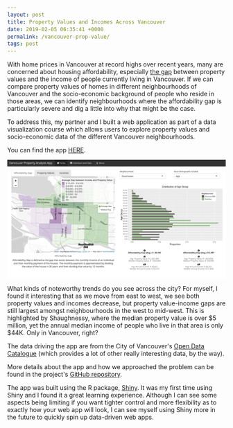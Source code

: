 ```yaml
---
layout: post
title: Property Values and Incomes Across Vancouver
date: 2019-02-05 06:35:41 +0000
permalink: /vancouver-prop-value/
tags: post
---
```


With home prices in Vancouver at record highs over recent years, many are concerned about housing affordability, especially [the gap](https://globalnews.ca/news/4444324/metro-vancouver-home-prices-incomes/) between property values and the income of people currently living in Vancouver. If we can compare property values of homes in different neighbourhoods of Vancouver and the socio-economic background of people who reside in those areas, we can identify neighbourhoods where the affordability gap is particularly severe and dig a little into why that might be the case.

To address this, my partner and I built a web application as part of a data visualization course which allows users to explore property values and socio-economic data of the different Vancouver neighbourhoods.

You can find the app [HERE](https://carrieklc.shinyapps.io/vancouver_tax/).

![](assets/images/app-screenshot.png)

What kinds of noteworthy trends do you see across the city? For myself, I found it interesting that as we move from east to west, we see both property values and incomes decrease, but property value-income gaps are still largest amongst neighbourhoods in the west to mid-west. This is highlighted by Shaughnessy, where the median property value is over $5 million, yet the annual median income of people who live in that area is only $44K. Only in Vancouver, right?

The data driving the app are from the City of Vancouver's [Open Data Catalogue](https://data.vancouver.ca/datacatalogue/index.htm) (which provides a lot of other really interesting data, by the way).

More details about the app and how we approached the problem can be found in the project's [GitHub repository](https://github.com/UBC-MDS/Vancouver-Property-Value-Analysis).

The app was built using the R package, [Shiny](https://shiny.rstudio.com/). It was my first time using Shiny and I found it a great learning experience. Although I can see some aspects being limiting if you want tighter control and more flexibility as to exactly how your web app will look, I can see myself using Shiny more in the future to quickly spin up data-driven web apps.
